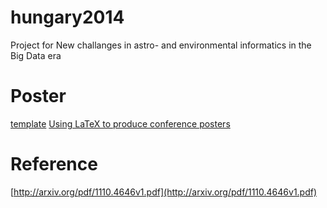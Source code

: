 hungary2014
===========

Project for New challanges in astro- and environmental informatics in the Big Data era

# Poster
  [template](http://www.latextemplates.com/template/dreuw-deselaers-poster)
  [Using LaTeX to produce conference posters](http://nxg.me.uk/docs/posters/)

# Reference
  [http://arxiv.org/pdf/1110.4646v1.pdf](http://arxiv.org/pdf/1110.4646v1.pdf)
